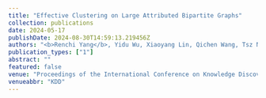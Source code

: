```yaml
---
title: "Effective Clustering on Large Attributed Bipartite Graphs"
collection: publications
date: 2024-05-17
publishDate: 2024-08-30T14:59:13.219456Z
authors: "<b>Renchi Yang</b>, Yidu Wu, Xiaoyang Lin, Qichen Wang, Tsz Nam Chan, Jieming Shi"
publication_types: ["1"]
abstract: ""
featured: false
venue: "Proceedings of the International Conference on Knowledge Discovery and Data Mining"
venueabbr: "KDD"
---
```

